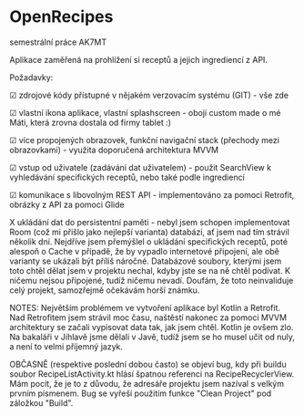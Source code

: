 # OpenRecipes
semestrální práce AK7MT

Aplikace zaměřená na prohlížení si receptů a jejich ingrediencí z API.

Požadavky:

☑ zdrojové kódy přístupné v nějakém verzovacím systému (GIT) - vše zde

☑ vlastní ikona aplikace, vlastní splashscreen - obojí custom made o mé Máti, která zrovna dostala od firmy tablet :)

☑ více propojených obrazovek, funkční navigační stack (přechody mezi obrazovkami) - využita doporučená architektura MVVM 

☑ vstup od uživatele (zadávání dat uživatelem) - použit SearchView k vyhledávání specifických receptů, nebo také podle ingrediencí 

☑ komunikace s libovolným REST API - implementováno za pomoci Retrofit, obrázky z API za pomoci Glide

X ukládání dat do persistentní paměti - nebyl jsem schopen implementovat Room (což mi přišlo jako nejlepší varianta) databázi, ať jsem nad tím strávil několik dní.
Nejdříve jsem přemýšlel o ukládání specifických receptů, poté alespoň o Cache v případě, že by vypadlo internetové připojení, ale obě varianty se ukázali být příliš náročné.
Databázové soubory, kterými jsem toto chtěl dělat jsem v projektu nechal, kdyby jste se na ně chtěl podívat. K ničemu nejsou připojené, tudíž ničemu nevadí.
Doufám, že toto neinvaliduje celý projekt, samozřejmě očekávám horší známku.

NOTES:
Největším problémem ve vytvoření aplikace byl Kotlin a Retrofit. 
Nad Retrofitem jsem strávil moc času, naštěstí nakonec za pomoci MVVM architektury se začali vypisovat data tak, jak jsem chtěl.
Kotlin je ovšem zlo. Na bakaláři v Jihlavě jsme dělali v Javě, tudíž jsem se ho musel učit od nuly, a není to velmi příjemný jazyk.

OBČASNĚ (respektive poslední dobou často) se objeví bug, kdy při buildu soubor RecipeListActivity.kt hlásí špatnou referenci na RecipeRecyclerView. 
Mám pocit, že je to z důvodu, že adresáře projektu jsem nazíval s velkým prvním písmenem. 
Bug se vyřeší použitím funkce "Clean Project" pod záložkou "Build".
